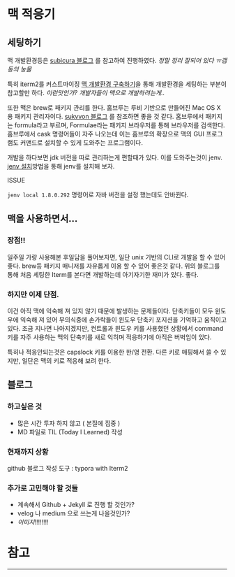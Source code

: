 # 맥 적응기

## 세팅하기

맥 개발환경등은 [subicura 블로그][맥 안내서] 를 참고하여 진행하였다. *정말 정리 잘되어 있다 ㅠ갬동의 눙물*

특히 iterm2를 커스트마이징 [맥 개발환경 구축하기][맥 개발환경 구축하기]을 통해 개발환경을 세팅하는 부분이 참고할만 하다. *이런맛인가? 개발자들이 맥으로 개발하려는게..*

또한 맥은 brew로 패키지 관리를 한다. 홈브루는 루비 기반으로 만들어진 Mac OS X 용 패키지 관리자이다. [sukvvon 블로그][홈브루 명령어] 를 참조하면 좋을 것 같다. 홈브루에서 패키지는 formula라고 부르며, Formulae라는 패키지 브라우저를 통해 브라우저를 검색한다. 홈브루에서 cask 명령어들이 자주 나오는데 이는 홈브루의 확장으로 맥의 GUI 프로그램도 커맨드로 설치할 수 있게 도와주는 프로그램이다.

개발을 하다보면 jdk 버전을 따로 관리하는게 편할때가 있다. 이를 도와주는것이 jenv. [jenv 설치][jenv 설치]방법을 통해 jenv를 설치해 보자.

ISSUE

```jenv local 1.8.0.292``` 명령어로 자바 버전을 설정 했는데도 안바뀐다.

## 맥을 사용하면서...

### 장점!!

일주일 가량 사용해본 후일담을 풀어보자면, 일단 unix 기반의 CLI로 개발을 할 수 있어 좋다. brew등 패키지 매니저를 자유롭게 이용 할 수 있어 좋은것 같다. 위의 블로그를 통해 처음 세팅한 Iterm를 본다면 개발하는데 아기자기한 재미가 있다. 좋다. 

### 하지만 이제 단점. 

이건 아직 맥에 익숙해 져 있지 않기 때문에 발생하는 문제들이다. 단축키들이 모두 윈도우에 익숙해 져 있어 무의식중에 손가락들이 윈도우 단축키 포지션을 기억하고 움직이고 있다. 조금 지나면 나아지겠지만, 컨트롤과 윈도우 키를 사용했던 상황에서 command 키를 자주 사용하는 맥의 단축키를 새로 익히며 적응하기에 아직은 버벅임이 있다.

특히나 적응안되는것은 capslock 키를 이용한 한/영 전환. 다른 키로 매핑해서 쓸 수 있지만, 일단은 맥의 키로 적응해 보려 한다.



## 블로그

### 하고싶은 것

- 많은 시간 투자 하지 않고 ( 본질에 집중 )
- MD 파일로 TIL (Today I Learned) 작성 

### 현재까지 상황

github 블로그 작성 도구 : typora with Iterm2

### 추가로 고민해야 할 것들

- 계속해서 Github + Jekyll 로 진행 할 것인가?
- velog 나 medium 으로 쓰는게 나을것인가?
- *이미지*!!!!!!!! 



# 참고 

---
[맥 개발환경 구축하기]: https://subicura.com/2017/11/22/mac-os-development-environment-setup.html

[맥 안내서]: https://subicura.com/mac/guide/

[맥 기본 시스템 설정]: https://subicura.com/mac/setup/#dock-menu-bar

[홈브루 명령어]: https://sukvvon.tistory.com/7
[homebrew cask]: https://tagilog.tistory.com/576
[jenv 설치]: https://nesoy.github.io/articles/2019-07/jenv
[brew 로 java 설치]: https://llighter.github.io/install-java-on-mac/



